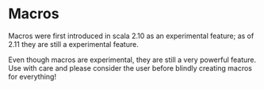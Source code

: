 # Macros
Macros were first introduced in scala 2.10 as an experimental feature; as of 2.11 they are still a experimental feature.

Even though macros are experimental, they are still a very powerful feature.  Use with care and please consider the user before blindly creating macros for everything!
